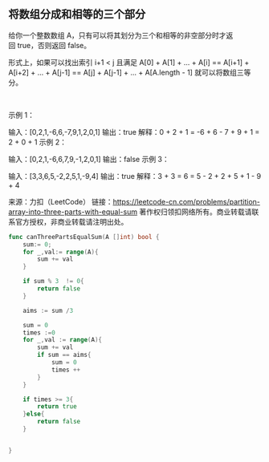 ## 将数组分成和相等的三个部分

给你一个整数数组 A，只有可以将其划分为三个和相等的非空部分时才返回 true，否则返回 false。

形式上，如果可以找出索引 i+1 < j 且满足 A[0] + A[1] + ... + A[i] == A[i+1] + A[i+2] + ... + A[j-1] == A[j] + A[j-1] + ... + A[A.length - 1] 就可以将数组三等分。

 

示例 1：

输入：[0,2,1,-6,6,-7,9,1,2,0,1]
输出：true
解释：0 + 2 + 1 = -6 + 6 - 7 + 9 + 1 = 2 + 0 + 1
示例 2：

输入：[0,2,1,-6,6,7,9,-1,2,0,1]
输出：false
示例 3：

输入：[3,3,6,5,-2,2,5,1,-9,4]
输出：true
解释：3 + 3 = 6 = 5 - 2 + 2 + 5 + 1 - 9 + 4

来源：力扣（LeetCode）
链接：https://leetcode-cn.com/problems/partition-array-into-three-parts-with-equal-sum
著作权归领扣网络所有。商业转载请联系官方授权，非商业转载请注明出处。

```go
func canThreePartsEqualSum(A []int) bool {
    sum:= 0;
    for _,val:= range(A){
        sum += val
    }

    if sum % 3  != 0{
        return false
    }

    aims := sum /3

    sum = 0
    times :=0
    for _,val := range(A){
        sum += val
        if sum == aims{
            sum = 0
            times ++
        }
    }

    if times >= 3{
        return true
    }else{
        return false
    }


}
```
